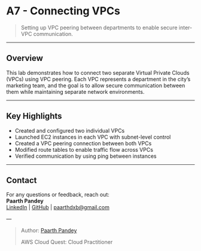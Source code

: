 # A7 - Connecting VPCs

> Setting up VPC peering between departments to enable secure inter-VPC communication.

---

## Overview

This lab demonstrates how to connect two separate Virtual Private Clouds (VPCs) using VPC peering. Each VPC represents a department in the city’s marketing team, and the goal is to allow secure communication between them while maintaining separate network environments.

---

## Key Highlights

- Created and configured two individual VPCs
- Launched EC2 instances in each VPC with subnet-level control
- Created a VPC peering connection between both VPCs
- Modified route tables to enable traffic flow across VPCs
- Verified communication by using ping between instances

---

## Contact

For any questions or feedback, reach out:  
**Paarth Pandey**  
[LinkedIn](https://www.linkedin.com/in/paarth-pandey-13779529b/) | [GitHub](https://github.com/paarthpandey10) | paarthdxb@gmail.com

—

> Author: [Paarth Pandey](https://github.com/paarthpandey10)  
>  
> AWS Cloud Quest: Cloud Practitioner

